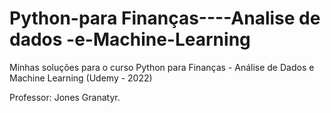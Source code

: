 # Python-para Finanças----Analise de dados -e-Machine-Learning

Minhas soluções para o curso Python para Finanças - Análise de Dados e Machine Learning (Udemy - 2022)

Professor: Jones Granatyr.

